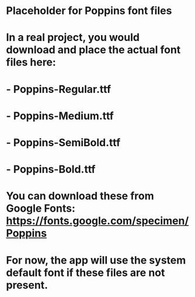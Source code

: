 # Placeholder for Poppins font files
# In a real project, you would download and place the actual font files here:
# - Poppins-Regular.ttf
# - Poppins-Medium.ttf
# - Poppins-SemiBold.ttf
# - Poppins-Bold.ttf
# 
# You can download these from Google Fonts: https://fonts.google.com/specimen/Poppins
# For now, the app will use the system default font if these files are not present.

